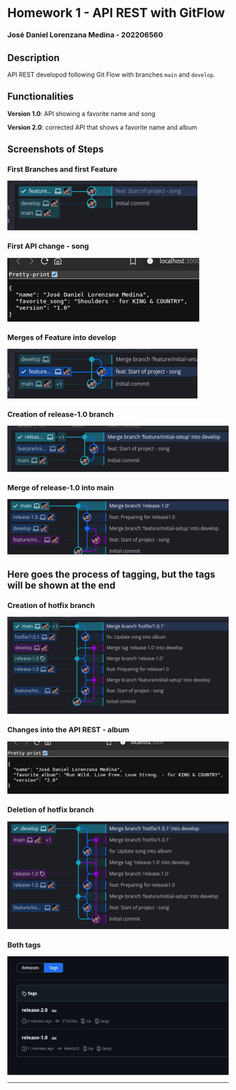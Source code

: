 # Homework 1 - API REST with GitFlow
### José Daniel Lorenzana Medina - 202206560

## Description
API REST developod following Git Flow with branches `main` and `develop`.

## Functionalities

**Version 1.0**: API showing a favorite name and song

**Version 2.0**: corrected API that shows a favorite name and album

## Screenshots of Steps

### First Branches and first Feature
![image](images/Screenshot%20from%202025-08-12%2012-01-51.png)

### First API change - song
![image](images/Screenshot%20from%202025-08-12%2012-01-35.png)

### Merges of Feature into develop
![image](images/Screenshot%20from%202025-08-12%2012-03-36.png)

### Creation of release-1.0 branch
![image](images/Screenshot%20from%202025-08-12%2012-10-33.png)

### Merge of release-1.0 into main
![image](images/Screenshot%20from%202025-08-12%2012-11-48.png)

## Here goes the process of tagging, but the tags will be shown at the end

### Creation of hotfix branch
![image](images/Screenshot%20from%202025-08-12%2012-22-13.png)

### Changes into the API REST - album
![image](images/Screenshot%20from%202025-08-12%2012-19-03.png)

### Deletion of hotfix branch
![image](images/Screenshot%20from%202025-08-12%2012-27-30.png)

### Both tags
![image](images/Screenshot%20from%202025-08-12%2012-22-37.png)


---

